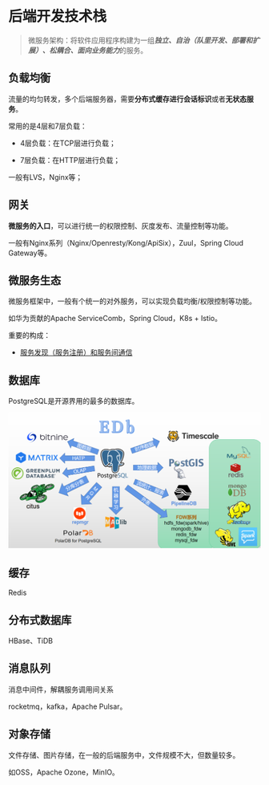# 后端开发技术栈

> 微服务架构：将软件应用程序构建为一组***独立、自治（队里开发、部署和扩展）、松耦合、面向业务能力***的服务。

## 负载均衡

流量的均匀转发，多个后端服务器，需要**分布式缓存进行会话标识**或者**无状态服务**。

常用的是4层和7层负载：

- 4层负载：在TCP层进行负载；

- 7层负载：在HTTP层进行负载；

一般有LVS，Nginx等；



## 网关

**微服务的入口**，可以进行统一的权限控制、灰度发布、流量控制等功能。

一般有Nginx系列（Nginx/Openresty/Kong/ApiSix），Zuul，Spring Cloud Gateway等。



## 微服务生态

微服务框架中，一般有个统一的对外服务，可以实现负载均衡/权限控制等功能。

如华为贡献的Apache ServiceComb，Spring Cloud，K8s + Istio。

重要的构成：

- [服务发现（服务注册）和服务间通信](./servicemesh.md)



## 数据库

PostgreSQL是开源界用的最多的数据库。

<img src="pics/pg_ecology.png" alt="pg_ecology" style="zoom:67%;" />

## 缓存

Redis



## 分布式数据库

HBase、TiDB



## 消息队列

消息中间件，解耦服务调用间关系

rocketmq，kafka，Apache Pulsar。



## 对象存储

文件存储、图片存储，在一般的后端服务中，文件规模不大，但数量较多。

如OSS，Apache Ozone，MinIO。
